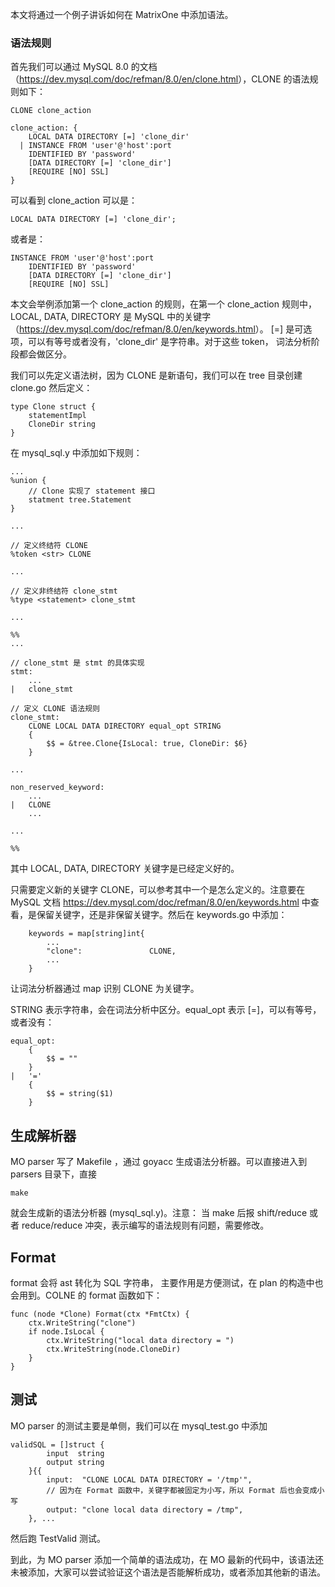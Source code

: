 本文将通过一个例子讲诉如何在 MatrixOne 中添加语法。

### 语法规则

首先我们可以通过 MySQL 8.0 的文档（<https://dev.mysql.com/doc/refman/8.0/en/clone.html>），CLONE 的语法规则如下：

```sqs q
CLONE clone_action

clone_action: {
    LOCAL DATA DIRECTORY [=] 'clone_dir'
  | INSTANCE FROM 'user'@'host':port
    IDENTIFIED BY 'password'
    [DATA DIRECTORY [=] 'clone_dir']
    [REQUIRE [NO] SSL]
}
```

可以看到 clone_action 可以是：

```
LOCAL DATA DIRECTORY [=] 'clone_dir';
```

或者是：

```
INSTANCE FROM 'user'@'host':port
    IDENTIFIED BY 'password'
    [DATA DIRECTORY [=] 'clone_dir']
    [REQUIRE [NO] SSL]
```

本文会举例添加第一个 clone_action 的规则，在第一个 clone_action 规则中，LOCAL, DATA, DIRECTORY 是 MySQL 中的关键字 （<https://dev.mysql.com/doc/refman/8.0/en/keywords.html>）。 [=] 是可选项，可以有等号或者没有，'clone_dir' 是字符串。对于这些 token， 词法分析阶段都会做区分。

我们可以先定义语法树，因为 CLONE 是新语句，我们可以在 tree 目录创建 clone.go 然后定义：

```
type Clone struct {
	statementImpl
	CloneDir string
}
```

在 mysql_sql.y 中添加如下规则：

```
...
%union {
	// Clone 实现了 statement 接口
	statment tree.Statement
}

...

// 定义终结符 CLONE
%token <str> CLONE

...

// 定义非终结符 clone_stmt
%type <statement> clone_stmt

...

%%
...

// clone_stmt 是 stmt 的具体实现
stmt:
	...
|	clone_stmt

// 定义 CLONE 语法规则
clone_stmt:
	CLONE LOCAL DATA DIRECTORY equal_opt STRING
	{
		$$ = &tree.Clone{IsLocal: true, CloneDir: $6}
	}

...

non_reserved_keyword:
	...
|	CLONE
	...

...

%%
```

其中 LOCAL, DATA, DIRECTORY 关键字是已经定义好的。

只需要定义新的关键字 CLONE，可以参考其中一个是怎么定义的。注意要在 MySQL 文档 <https://dev.mysql.com/doc/refman/8.0/en/keywords.html> 中查看，是保留关键字，还是非保留关键字。然后在 keywords.go 中添加：

```
	keywords = map[string]int{
		...
		"clone":               CLONE,
		...
	}
```

让词法分析器通过 map 识别 CLONE 为关键字。

STRING 表示字符串，会在词法分析中区分。equal_opt 表示 [=]，可以有等号，或者没有：

```
equal_opt:
    {
        $$ = ""
    }
|   '='
    {
        $$ = string($1)
    }
```

## 生成解析器

MO parser 写了 Makefile ，通过 goyacc 生成语法分析器。可以直接进入到 parsers 目录下，直接

```
make
```

就会生成新的语法分析器 (mysql_sql.y)。注意： 当 make 后报 shift/reduce 或者 reduce/reduce 冲突，表示编写的语法规则有问题，需要修改。

## Format

format 会将 ast 转化为 SQL 字符串， 主要作用是方便测试，在 plan 的构造中也会用到。COLNE 的 format 函数如下：

```
func (node *Clone) Format(ctx *FmtCtx) {
	ctx.WriteString("clone")
	if node.IsLocal {
		ctx.WriteString("local data directory = ")
		ctx.WriteString(node.CloneDir)
	}
}
```

## 测试

MO parser 的测试主要是单侧，我们可以在 mysql_test.go 中添加

```
validSQL = []struct {
		input  string
		output string
	}{{
		input:  "CLONE LOCAL DATA DIRECTORY = '/tmp'",
		// 因为在 Format 函数中，关键字都被固定为小写，所以 Format 后也会变成小写
		output: "clone local data directory = /tmp",
	}, ...
```

然后跑 TestValid 测试。

到此，为 MO parser 添加一个简单的语法成功，在 MO 最新的代码中，该语法还未被添加，大家可以尝试验证这个语法是否能解析成功，或者添加其他新的语法。
